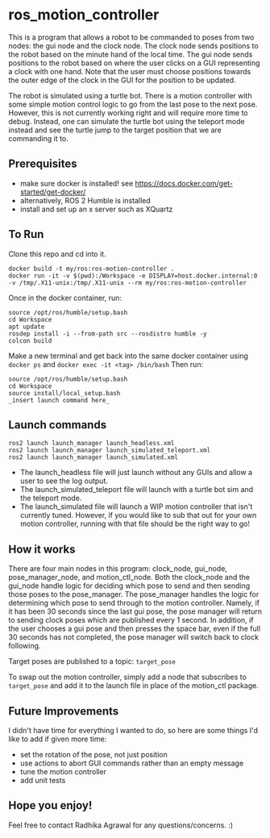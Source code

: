 # ros_motion_controller
This is a program that allows a robot to be commanded to poses from two nodes: the gui node and the clock node. 
The clock node sends positions to the robot based on the minute hand of the local time.
The gui node sends positions to the robot based on where the user clicks on a GUI representing a clock with one hand.
Note that the user must choose positions towards the outer edge of the clock in the GUI for the position to be updated.

The robot is simulated using a turtle bot. There is a motion controller with some simple motion control logic to go from the 
last pose to the next pose. However, this is not currently working right and will require more time to debug. Instead, one can
simulate the turtle bot using the teleport mode instead and see the turtle jump to the target position that we are commanding it to.

## Prerequisites
- make sure docker is installed! see https://docs.docker.com/get-started/get-docker/
- alternatively, ROS 2 Humble is installed
- install and set up an x server such as XQuartz

## To Run
Clone this repo and cd into it.
```
docker build -t my/ros:ros-motion-controller .
docker run -it -v $(pwd):/Workspace -e DISPLAY=host.docker.internal:0 -v /tmp/.X11-unix:/tmp/.X11-unix --rm my/ros:ros-motion-controller
```

Once in the docker container, run:
```
source /opt/ros/humble/setup.bash
cd Workspace
apt update
rosdep install -i --from-path src --rosdistro humble -y
colcon build
```

Make a new terminal and get back into the same docker container using `docker ps` and `docker exec -it <tag> /bin/bash`
Then run:
```
source /opt/ros/humble/setup.bash
cd Workspace
source install/local_setup.bash
_insert launch command here_
```

## Launch commands
```
ros2 launch launch_manager launch_headless.xml
ros2 launch launch_manager launch_simulated_teleport.xml
ros2 launch launch_manager launch_simulated.xml
```

- The launch_headless file will just launch without any GUIs and allow a user to see the log output.
- The launch_simulated_teleport file will launch with a turtle bot sim and the teleport mode.
- The launch_simulated file will launch a WIP motion controller that isn't currently tuned. However, if you would like to sub that out 
for your own motion controller, running with that file should be the right way to go!

## How it works
There are four main nodes in this program: clock_node, gui_node, pose_manager_node, and motion_ctl_node. Both the clock_node and the gui_node handle logic for deciding which pose to send and then sending those poses to the pose_manager. The pose_manager handles the logic for determining which pose to send through to the motion controller. Namely, if it has been 30 seconds since the last gui pose, the pose manager will return to sending clock poses which are published every 1 second. In addition, if the user chooses a gui pose and then presses the space bar, even if the full 30 seconds has not completed, the pose manager will switch back to clock following.

Target poses are published to a topic: `target_pose` 

To swap out the motion controller, simply add a node that subscribes to `target_pose` and add it to the launch file in place of the motion_ctl package.

## Future Improvements
I didn't have time for everything I wanted to do, so here are some things I'd like to add if given more time:
- set the rotation of the pose, not just position
- use actions to abort GUI commands rather than an empty message
- tune the motion controller
- add unit tests

## Hope you enjoy! 
Feel free to contact Radhika Agrawal for any questions/concerns. :) 
